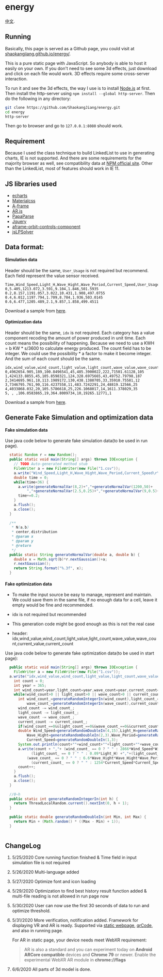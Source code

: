 # energy

[中文](https://github.com/ShaokangJiang/energy/blob/master/README_CN.md).

## Running

Basically, this page is served as a Github page, you could visit at [shaokangjiang.github.io/energy/](shaokangjiang.github.io/energy/).

This is a pure static page with JavaScript. So anybody is able to host it easily on your own. If you don't need to see some 3d effects, just download and click on each file would work. 3D effects require some cross-server interaction. 

To run it and see the 3d effects, the way I use is to install [Node.js](https://nodejs.org/en/download/) at first. Then install the http-server using `npm install --global http-server`. Then do the following in any directory:

```bash
git clone https://github.com/ShaokangJiang/energy.git
cd energy
http-server
```

Then go to browser and go to `127.0.0.1:8080` should work.

## Requirement

Because I used the class technique to build LinkedList to use in generating charts, IE is not supported. And there are some requirements for the majority browser as well, see compatibility data at [NPM official site](https://developer.mozilla.org/en-US/docs/Web/JavaScript/Reference/Classes#Browser_compatibility). Other than the LinkedList, most of features should work in IE 11.

## JS libraries used

- [echarts](https://echarts.apache.org/en/index.html)
- [Materialcss](https://materializecss.com/)
- [A-frame](https://aframe.io/)
- [AR.js](https://ar-js-org.github.io/AR.js-Docs/)
- [PapaParse](https://www.papaparse.com/)
- [Jquery](https://jquery.com/)
- [aframe-orbit-controls-component](https://github.com/tizzle/aframe-orbit-controls-component)
- [jsLPSolver](https://github.com/JWally/jsLPSolver)

## Data format:

#### Simulation data

Header should be the same, `User_Usage` is not required but recommend. Each field represent the value sensor received. 

```csv
Time,Wind_Speed,Light_H,Wave_Hight,Wave_Period,Current_Speed,User_Usage
0,5.405,1213.072,3.591,9.104,1.846,501.5935
0.2,8.157,1191.057,3.022,10.431,1.908,497.0755
0.4,6.012,1197.794,1.709,8.784,1.936,503.0145
0.6,6.477,1205.489,2.1,9.857,1.858,499.4511
```

Download a sample from [here](https://github.com/ShaokangJiang/energy/blob/master/sample/simulation%20data.csv).

#### Optimization data

Header should be the same, `idx` is not required. Each category has a value component recoding the amount of power produced in unit time. Each count means the possibility of happening. Because we need to use a KWH = b KW * s/3600 to calculate energy produced. The count field has to be integer. We could use the possibility * a factor to make it become integer. And the sum of each count should be the same. 

```csv
idx,wind_value,wind_count,light_value,light_count,wave_value,wave_count,current_value,current_count
0,4962654.905,189,100.8496541,45,485.3900022,222,71501.61128,105
1,424133.8855,45,105.8598321,124,328.6975665,43,49752.79798,187
2,3414695.961,18,113.1989172,130,438.1380705,33,35910.75581,12
3,7346795.761,90,116.4237558,11,483.7242291,24,48819.12566,25
4,4033868.032,20,105.5786618,25,226.1068017,14,1611.378029,35
5, , ,106.0583865,19,364.8009734,10,19265.12771,1
```

Download a sample from [here](https://github.com/ShaokangJiang/energy/blob/master/sample/OptimizationData.csv).

## Generate Fake Simulation and optimization data 

#### Fake simulation data

<!--Analyze data format at here-->

Use java code below to generate fake simulation data(to be used in run page). 

```java
  static Random r = new Random();
  public static void main(String[] args) throws IOException {
    // TODO Auto-generated method stub
    FileWriter a = new FileWriter(new File("1.csv"));
    a.write("Wind_Speed,Light_H,Wave_Hight,Wave_Period,Current_Speed\r\n");
    double time = 0;
    while(time<36) {
      a.write(generateNormalVar(8,2)+","+generateNormalVar(1200,50)+
          ","+generateNormalVar(2.5,0.25)+","+generateNormalVar(9,0.5)+","+generateNormalVar(2,0.5)+"\r\n");
      time+=0.2;
    }
    a.flush();
    a.close();
  }
  
  /**
   * N(a,b)
   * center,distribution
   * @param x
   * @param y
   * @return
   */
  public static String generateNormalVar(double a, double b) {
    double x = Math.sqrt(b)*r.nextGaussian()+a;
    r.nextGaussian();
    return String.format("%.3f", x);
  }
```

#### Fake optimization data

- To make the input source be easy to manage, represent and maintain. We could save them in the same file, if no enough data for a cell, leave it empty would be fine and recommended. 

- idx is not required but recommended

- This generation code might be good enough as this is not the real case
- header: idx,wind_value,wind_count,light_value,light_count,wave_value,wave_count,current_value,current_count

Use java code below to generate fake optimization data(to be used in start page):

```java
  public static void main(String[] args) throws IOException {
    FileWriter a = new FileWriter(new File("1.csv"));
  a.write("idx,wind_value,wind_count,light_value,light_count,wave_value,wave_count,current_value,current_count\r\n");
    int count = 0;
    int year = 365;
    int wind_count=year,light_count=year,wave_count=year,current_count=year;
    while(wind_count>0 || light_count>0 || wave_count>0 || current_count>0 ) {
      int wind_count_=generateRandomIntegerIn(wind_count),light_count_=generateRandomIntegerIn(light_count),
          wave_count_=generateRandomIntegerIn(wave_count),current_count_=generateRandomIntegerIn(current_count);
      wind_count -= wind_count_;
      light_count -= light_count_;
      wave_count -= wave_count_;
      current_count -= current_count_;
      if(wind_count_==0&&light_count_==0&&wave_count_==0&&current_count_==0) continue;
      double Wind_Speed=generateRandomDoubleIn(4,15),Light_H=generateRandomDoubleIn(1100,1300),
          Wave_Hight=generateRandomDoubleIn(2,3),Wave_Period=generateRandomDoubleIn(7,11),
          Current_Speed=generateRandomDoubleIn(1,3);
      System.out.println(count+""+wind_count+""+light_count+""+wave_count+""+current_count+"");
      a.write(count + ","+ (wind_count_ == 0 ? " " : 2866*Wind_Speed*Wind_Speed*Wind_Speed) +","+(wind_count_ == 0 ? " " : wind_count_) +","+
            (light_count_ == 0 ? " " : 0.09*Light_H) +","+(light_count_ == 0 ? " " : light_count_) +","+
          (wave_count_ == 0 ? " " : 6.6*Wave_Hight*Wave_Hight*Wave_Period)+","+(wave_count_ == 0 ? " " : wave_count_)+","+
            (current_count_ == 0 ? " " : 1254*Current_Speed*Current_Speed*Current_Speed )+","+(current_count_ == 0 ? " " : current_count_)+"\r\n");
      count++;
    }
    a.flush();
    a.close();
  }
  
  //0~h
  public static int generateRandomIntegerIn(int h) {
    return ThreadLocalRandom.current().nextInt(0, h + 1);
  }
  
  public static double generateRandomDoubleIn(int Min, int Max) {
    return Min + (Math.random() * ((Max - Min) + 1));
  }
  
```

## ChangeLog

1. 5/25/2020 Core running function finished & Time field in input simulation file is not required	

2. 5/26/2020 Multi-language added

3. 5/27/2020 Optimize font and icon loading

4. 5/29/2020 Optimization to find best history result function added & multi-file reading is not allowed in run page now

5. 5/30/2020 User can now use the first 30 seconds of data to run and optimize threshold.

6. 5/31/2020 More verification, notification added. Framework for displaying VR and AR is ready. Supported via [static webpage](https://shaokangjiang.github.io/energy/test.html), [qrCode](https://shaokangjiang.github.io/energy/qr.png), and also in running page.

   For AR in static page, your device needs meet WebXR requirement:

   > AR is also a standard and you can experiment today on **Android ARCore compatible** devices and **Chrome 79** or newer.
   > Enable the experimental WebXR AR module in **chrome://flags**

7. 6/6/2020 All parts of 3d model is done.
